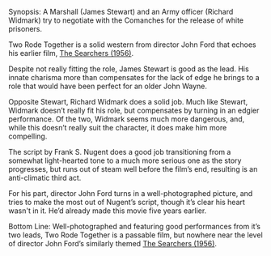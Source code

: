 Synopsis: A Marshall (James Stewart) and an Army officer (Richard Widmark) try to negotiate with the Comanches for the release of white prisoners.

Two Rode Together is a solid western from director John Ford that echoes his earlier film, <a href="/browse/reviews/the-searchers-1956/">The Searchers (1956)</a>.

Despite not really fitting the role, James Stewart is good as the lead.  His innate charisma more than compensates for the lack of edge he brings to a role that would have been perfect for an older John Wayne.

Opposite Stewart, Richard Widmark does a solid job. Much like Stewart, Widmark doesn’t really fit his role, but compensates by turning in an edgier performance.  Of the two, Widmark seems much more dangerous, and, while this doesn’t really suit the character, it does make him more compelling.

The script by Frank S. Nugent does a good job transitioning from a somewhat light-hearted tone to a much more serious one as the story progresses, but runs out of steam well before the film’s end, resulting is an anti-climatic third act.

For his part, director John Ford turns in a well-photographed picture, and tries to make the most out of Nugent’s script, though it’s clear his heart wasn't in it.  He’d already made this movie five years earlier.

Bottom Line: Well-photographed and featuring good performances from it’s two leads, Two Rode Together is a passable film, but nowhere near the level of director John Ford’s similarly themed <a href="/browse/reviews/the-searchers-1956/">The Searchers (1956)</a>.

